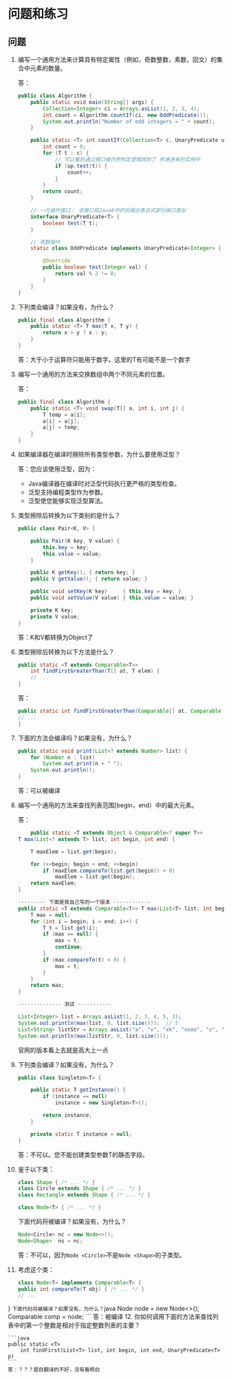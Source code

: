 # 问题和练习

## 问题

1. 编写一个通用方法来计算具有特定属性（例如，奇数整数，素数，回文）的集合中元素的数量。

    答：
    ```java
    public class Algorithm {
        public static void main(String[] args) {
            Collection<Integer> ci = Arrays.asList(1, 2, 3, 4);
            int count = Algorithm.countIf(ci, new OddPredicate());
            System.out.println("Number of odd integers = " + count);
        }
    
        public static <T> int countIf(Collection<T> c, UnaryPredicate up) {
            int count = 0;
            for (T t : c) {
                // 可以看到通过接口操作把判定逻辑放到了 传递进来的实例中
                if (up.test(t)) {
                    count++;
                }
            }
            return count;
        }
    
        // 一元操作接口； 该接口和Java8中的拉姆达表达式部分接口类似
        interface UnaryPredicate<T> {
            boolean test(T t);
        }
    
        // 奇数操作
        static class OddPredicate implements UnaryPredicate<Integer> {
    
            @Override
            public boolean test(Integer val) {
                return val % 2 != 0;
            }
        }
    }
    ```

2. 下列类会编译？如果没有，为什么？

    ```java
    public final class Algorithm {
        public static <T> T max(T x, T y) {
            return x > y ? x : y;
        }
    }    
    ```
    答：大于小于运算符只能用于数字。这里的T有可能不是一个数字
3. 编写一个通用的方法来交换数组中两个不同元素的位置。

    答：
    ```java
    public final class Algorithm {
        public static <T> void swap(T[] a, int i, int j) {
            T temp = a[i];
            a[i] = a[j];
            a[j] = temp;
        }
    }
    ```

4. 如果编译器在编译时擦除所有类型参数，为什么要使用泛型？

    答：您应该使用泛型，因为：
    * Java编译器在编译时对泛型代码执行更严格的类型检查。
    * 泛型支持编程类型作为参数。
    * 泛型使您能够实现泛型算法。

5. 类型擦除后转换为以下类别的是什么？

    ```java
    public class Pair<K, V> {
    
        public Pair(K key, V value) {
            this.key = key;
            this.value = value;
        }
    
        public K getKey(); { return key; }
        public V getValue(); { return value; }
    
        public void setKey(K key)     { this.key = key; }
        public void setValue(V value) { this.value = value; }
    
        private K key;
        private V value;
    }
    ```
    
    答：K和V都转换为Object了
6. 类型擦除后转换为以下方法是什么？

    ```java
    public static <T extends Comparable<T>>
        int findFirstGreaterThan(T[] at, T elem) {
        // ...
    }
    ```
    
    答：
    ```java
    public static int findFirstGreaterThan(Comparable[] at, Comparable elem) {
    // ...
    }
    ```
7. 下面的方法会编译吗？如果没有，为什么？

    ```java
    public static void print(List<? extends Number> list) {
        for (Number n : list)
            System.out.print(n + " ");
        System.out.println();
    }
    ```
    
    答：可以被编译

8. 编写一个通用的方法来查找列表范围[begin，end）中的最大元素。
    
    答：
    
    ```java
        public static <T extends Object & Comparable<? super T>>
    T max(List<? extends T> list, int begin, int end) {

        T maxElem = list.get(begin);

        for (++begin; begin < end; ++begin)
            if (maxElem.compareTo(list.get(begin)) < 0)
                maxElem = list.get(begin);
        return maxElem;
    }
    
    --------- 下面是我自己写的一个版本 ------------
    public static <T extends Comparable<T>> T max(List<T> list, int begin, int end) {
        T max = null;
        for (int i = begin; i < end; i++) {
            T t = list.get(i);
            if (max == null) {
                max = t;
                continue;
            }
            if (max.compareTo(t) < 0) {
                max = t;
            }
        }
        return max;
    }
    
    -------------- 测试 -----------
    
    List<Integer> list = Arrays.asList(1, 2, 3, 4, 5, 3);
    System.out.println(max(list, 0, list.size()));  // 5
    List<String> listStr = Arrays.asList("a", "v", "xk", "oooo", "z", "d"); // z
    System.out.println(max(listStr, 0, list.size()));
    ```
    官网的版本看上去就是高大上一点

9. 下列类会编译？如果没有，为什么？

    ```java
    public class Singleton<T> {
    
        public static T getInstance() {
            if (instance == null)
                instance = new Singleton<T>();
    
            return instance;
        }
    
        private static T instance = null;
    }
    ```
    答：不可以。您不能创建类型参数T的静态字段。 
10. 鉴于以下类：

    ```java
    class Shape { /* ... */ }
    class Circle extends Shape { /* ... */ }
    class Rectangle extends Shape { /* ... */ }
    
    class Node<T> { /* ... */ }
    ```
    下面代码将被编译？如果没有，为什么？
    
    ```java
    Node<Circle> nc = new Node<>();
    Node<Shape>  ns = nc;
    ```
    答：不可以，因为`Node <Circle>`不是`Node <Shape>`的子类型。 
11. 考虑这个类：

    ```java
    class Node<T> implements Comparable<T> {
    public int compareTo(T obj) { /* ... */ }
    // ...
}
    ```
    下面代码将被编译？如果没有，为什么？
    ```java
    Node<String> node = new Node<>();
    Comparable<String> comp = node;
    ```
    答：被编译
12. 你如何调用下面的方法来查找列表中的第一个整数是相对于指定整数列表的主要？

    ```java
    public static <T>
        int findFirst(List<T> list, int begin, int end, UnaryPredicate<T> p)
    ```
    答：？？？题目翻译的不好，没有看明白